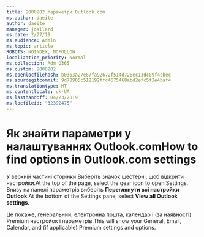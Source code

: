 ```yaml
---
title: 9000202 параметри Outlook.com
ms.author: daeite
author: daeite
manager: joallard
ms.date: 2/27/19
ms.audience: Admin
ms.topic: article
ROBOTS: NOINDEX, NOFOLLOW
localization_priority: Normal
ms.collection: Adm_O365
ms.custom: 9000202
ms.openlocfilehash: b0363a27e87fa92672f514d728ec13dc89f4cbec
ms.sourcegitcommit: 9d78905c512192ffc4675468abd2efc5f2e4baf4
ms.translationtype: MT
ms.contentlocale: uk-UA
ms.lasthandoff: 04/23/2019
ms.locfileid: "32392475"
---
```

# <a name="how-to-find-options-in-outlookcom-settings"></a><span data-ttu-id="c4077-102">Як знайти параметри у налаштуваннях Outlook.com</span><span class="sxs-lookup"><span data-stu-id="c4077-102">How to find options in Outlook.com settings</span></span>

<span data-ttu-id="c4077-103">У верхній частині сторінки Виберіть значок шестерні, щоб відкрити настройки.</span><span class="sxs-lookup"><span data-stu-id="c4077-103">At the top of the page, select the gear icon to open Settings.</span></span> <span data-ttu-id="c4077-104">Внизу на панелі параметрів виберіть **Переглянути всі настройки Outlook**.</span><span class="sxs-lookup"><span data-stu-id="c4077-104">At the bottom of the Settings pane, select **View all Outlook settings**.</span></span>

<span data-ttu-id="c4077-105">Це покаже, генеральний, електронна пошта, календар і (за наявності) Premium настройок і параметрів.</span><span class="sxs-lookup"><span data-stu-id="c4077-105">This will show your General, Email, Calendar, and (if applicable) Premium settings and options.</span></span>